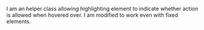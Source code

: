 I am an helper class allowing highlighting element to indicate whether action is allowed when hovered over. I am modified to work even with fixed elements.